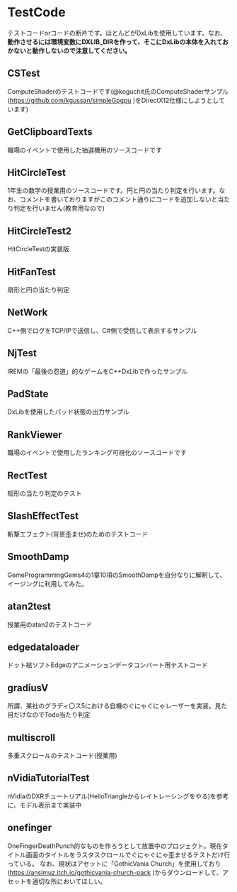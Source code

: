 # TestCode
テストコードorコードの断片です。ほとんどがDxLibを使用しています。なお、 **動作させるには環境変数にDXLIB_DIRを作って、そこにDxLibの本体を入れておかないと動作しないので注意してください。** 
## CSTest
ComputeShaderのテストコードです(@koguchit氏のComputeShaderサンプル(https://github.com/kgussan/simpleGpgpu )をDirectX12仕様にしようとしています)
## GetClipboardTexts
職場のイベントで使用した抽選機用のソースコードです
## HitCircleTest
1年生の数学の授業用のソースコードです。円と円の当たり判定を行います。なお、コメントを書いておりますがこのコメント通りにコードを追加しないと当たり判定を行いません(教育用なので)
## HitCircleTest2
HitCircleTestの実装版
## HitFanTest
扇形と円の当たり判定
## NetWork
C++側でログをTCP/IPで送信し、C#側で受信して表示するサンプル
## NjTest
IREMの「最後の忍道」的なゲームをC++DxLibで作ったサンプル
## PadState
DxLibを使用したパッド状態の出力サンプル
## RankViewer
職場のイベントで使用したランキング可視化のソースコードです
## RectTest
矩形の当たり判定のテスト
## SlashEffectTest
斬撃エフェクト(背景歪ませ)のためのテストコード
## SmoothDamp
GemeProgrammingGems4の1章10項のSmoothDampを自分なりに解釈して、イージングに利用してみた。
## atan2test
授業用のatan2のテストコード
## edgedataloader
ドット絵ソフトEdgeのアニメーションデータコンバート用テストコード
## gradiusV
所謂、某社のグラディ〇ス5における自機のぐにゃぐにゃレーザーを実装。見た目だけなのでTodo当たり判定
## multiscroll
多重スクロールのテストコード(授業用)
## nVidiaTutorialTest
nVidiaのDXRチュートリアル(HelloTriangleからレイトレーシングをやる)を参考に、モデル表示まで実装中
## onefinger
OneFingerDeathPunch的なものを作ろうとして放置中のプロジェクト。現在タイトル画面のタイトルをラスタスクロールでぐにゃぐにゃ歪ませるテストだけ行っている。
なお、現状はアセットに「GothicVania Church」を使用しており(https://ansimuz.itch.io/gothicvania-church-pack )からダウンロードして、アセットを適切な所においてほしい。

